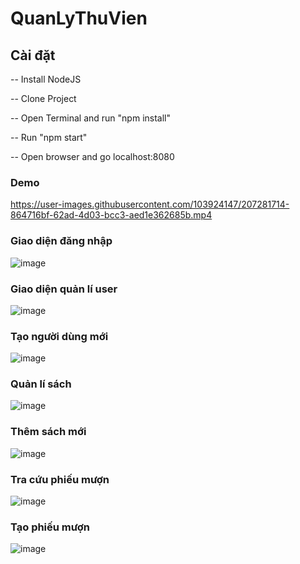 # QuanLyThuVien
## Cài đặt

-- Install NodeJS

-- Clone Project

-- Open Terminal and run "npm install"

-- Run "npm start"

-- Open browser and go localhost:8080

### Demo




https://user-images.githubusercontent.com/103924147/207281714-864716bf-62ad-4d03-bcc3-aed1e362685b.mp4





### Giao diện đăng nhập
![image](https://user-images.githubusercontent.com/103924147/207274589-5e119555-a955-446b-88ee-bebd0a5b59a8.png)

### Giao diện quản lí user
![image](https://user-images.githubusercontent.com/103924147/207276426-4d22728f-5063-438e-83e4-fed6211e69b8.png)

### Tạo người dùng mới
![image](https://user-images.githubusercontent.com/103924147/207276601-00bfbaee-cb14-40f1-98ea-e615e8ccb094.png)

### Quản lí sách
![image](https://user-images.githubusercontent.com/103924147/207277466-d446733c-4d96-4f00-b105-dbff506a4aac.png)

### Thêm sách mới
![image](https://user-images.githubusercontent.com/103924147/207277517-41a5dd23-cfba-4522-9251-e0f2d458b7bf.png)

### Tra cứu phiếu mượn
![image](https://user-images.githubusercontent.com/103924147/207277640-a67d744e-2704-4f0f-905b-e1222cd69d53.png)

### Tạo phiếu mượn
![image](https://user-images.githubusercontent.com/103924147/207277694-1453dfe2-f08a-4b68-b84c-3306cc62c14a.png)


